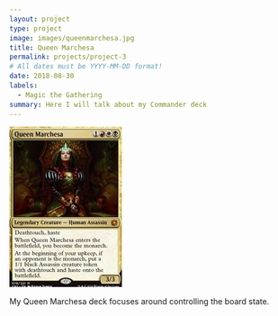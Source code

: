 ```yaml
---
layout: project
type: project
image: images/queenmarchesa.jpg
title: Queen Marchesa
permalink: projects/project-3
# All dates must be YYYY-MM-DD format!
date: 2018-08-30
labels:
  - Magic the Gathering
summary: Here I will talk about my Commander deck  
---
```


<img class="ui medium right floated rounded image" src="../images/queenmarchesa.jpg">

My Queen Marchesa deck focuses around controlling the board state.
